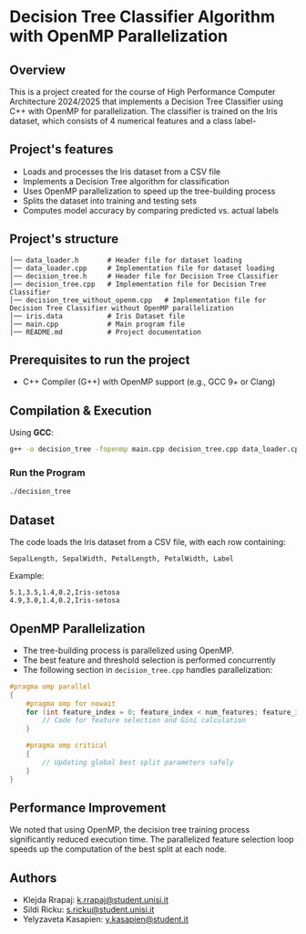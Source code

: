 # Decision Tree Classifier Algorithm with OpenMP Parallelization

## Overview
This is a project created for the course of High Performance Computer Architecture 2024/2025 that implements a Decision Tree Classifier using C++ with OpenMP for parallelization. The classifier is trained on the Iris dataset, which consists of 4 numerical features and a class label-

## Project's features
- Loads and processes the Iris dataset from a CSV file
- Implements a Decision Tree algorithm for classification
- Uses OpenMP parallelization to speed up the tree-building process
- Splits the dataset into training and testing sets
- Computes model accuracy by comparing predicted vs. actual labels

## Project's structure
```
│── data_loader.h       # Header file for dataset loading
│── data_loader.cpp     # Implementation file for dataset loading
│── decision_tree.h     # Header file for Decision Tree Classifier
│── decision_tree.cpp   # Implementation file for Decision Tree Classifier
│── decision_tree_without_openm.cpp   # Implementation file for Decision Tree Classifier without OpenMP parallelization
│── iris.data           # Iris Dataset file
│── main.cpp            # Main program file
│── README.md           # Project documentation
```

## Prerequisites to run the project
- C++ Compiler (G++) with OpenMP support (e.g., GCC 9+ or Clang)

## Compilation & Execution
Using **GCC**:
```sh
g++ -o decision_tree -fopenmp main.cpp decision_tree.cpp data_loader.cpp
```

### Run the Program
```sh
./decision_tree
```

## Dataset
The code loads the Iris dataset from a CSV file, with each row containing:
```
SepalLength, SepalWidth, PetalLength, PetalWidth, Label
```
Example:
```
5.1,3.5,1.4,0.2,Iris-setosa
4.9,3.0,1.4,0.2,Iris-setosa
```

## OpenMP Parallelization
- The tree-building process is parallelized using OpenMP.
- The best feature and threshold selection is performed concurrently
- The following section in `decision_tree.cpp` handles parallelization:
```cpp
#pragma omp parallel
{
    #pragma omp for nowait
    for (int feature_index = 0; feature_index < num_features; feature_index++) {
        // Code for feature selection and Gini calculation
    }

    #pragma omp critical
    {
        // Updating global best split parameters safely
    }
}
```

## Performance Improvement
We noted that using OpenMP, the decision tree training process significantly reduced execution time. The parallelized feature selection loop speeds up the computation of the best split at each node.

## Authors
- Klejda Rrapaj: k.rrapaj@student.unisi.it
- Sildi Ricku: s.ricku@student.unisi.it
- Yelyzaveta Kasapien: y.kasapien@student.it